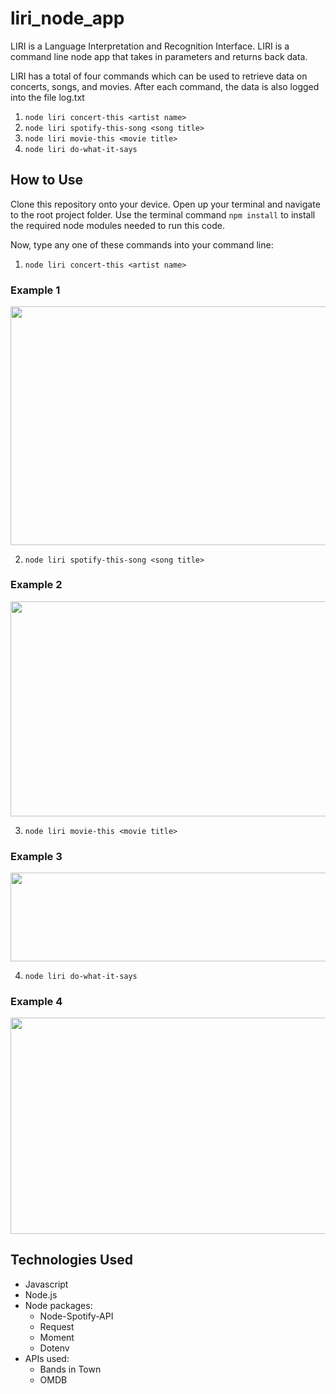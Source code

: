 # liri_node_app

LIRI is a Language Interpretation and Recognition Interface. LIRI is a command line node app that takes in parameters and returns back data.

LIRI has a total of four commands which can be used to retrieve data on concerts, songs, and movies.
After each command, the data is also logged into the file log.txt

1. `node liri concert-this <artist name>`
2. `node liri spotify-this-song <song title>`
3. `node liri movie-this <movie title>`
4. `node liri do-what-it-says`

## How to Use

Clone this repository onto your device.
Open up your terminal and navigate to the root project folder.
Use the terminal command `npm install` to install the required node modules needed to run this code.

Now, type any one of these commands into your command line: 

1. `node liri concert-this <artist name>`

### Example 1

<img src="../master/screenshots/concert-this.png" width="616px" height="381.5px">

2. `node liri spotify-this-song <song title>`

### Example 2

<img src="../master/screenshots/spotify-this.png" width="611.55px" height="343.8px">

3. `node liri movie-this <movie title>`

### Example 3

<img src="../master/screenshots/movie-this.png" width="752.5px" height="142px">

4. `node liri do-what-it-says`

### Example 4

<img src="../master/screenshots/do-what.png" width="616.5px" height="345.6px">

## Technologies Used

* Javascript
* Node.js
* Node packages:
    * Node-Spotify-API
    * Request
    * Moment
    * Dotenv
* APIs used:
    * Bands in Town
    * OMDB

